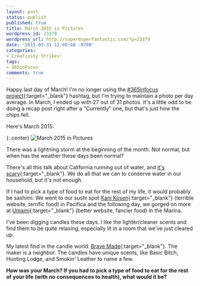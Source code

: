 ```yaml
---
layout: post
status: publish
published: true
title: March 2015 in Pictures
wordpress_id: 23379
wordpress_url: http://superduperfantastic.com/?p=23379
date: '2015-03-31 12:00:48 -0700'
categories:
- Creativity Strikes!
tags:
- 365inFocus
comments: true
---
```

Happy last day of March! I'm no longer using the [#365infocus project](http://365infocus.com/ "#365inFocus"){:target="_blank"} hashtag, but I'm trying to maintain a photo per day average. In March, I ended up with 27 out of 31 photos. It's a little odd to be doing a recap post right after a "Currently" one, but that's just how the chips fell.

Here's March 2015:

{:.center}
![March 2015 in Pictures](https://farm8.staticflickr.com/7617/16985015242_af6c9074e4_h.jpg)

There was a lightning storm at the beginning of the month. Not normal, but when has the weather these days been normal?

There's all this talk about California running out of water, and [it's scary](http://www.refinery29.com/2015/03/84159/california-water-shortage-2016-problem#ZGCeC0:DldY "California Water Shortage"){:target="_blank"}. We do all that we can to conserve water in our household, but it's not enough.

If I had to pick a type of food to eat for the rest of my life, it would probably be sashimi. We went to our sushi spot [Kani Kosen](http://kanikosen.com/){:target="_blank"} (terrible website, terrific food) in Pacifica and the following day, we gorged on more at [Umami](http://www.umamisf.com/){:target="_blank"} (better website, fancier food) in the Marina.

I've been digging candles these days. I like the lighter/cleaner scents and find them to be quite relaxing, especially lit in a room that we've just cleared up.

My latest find in the candle world: [Brave Made](https://www.etsy.com/shop/BraveMade){:target="_blank"}. The maker is a neighbor. The candles have unique scents, like Basic Bitch, Hunting Lodge, and Smokin' Leather to name a few.

**How was your March? If you had to pick a type of food to eat for the rest of your life (with no consequences to health), what would it be?**
